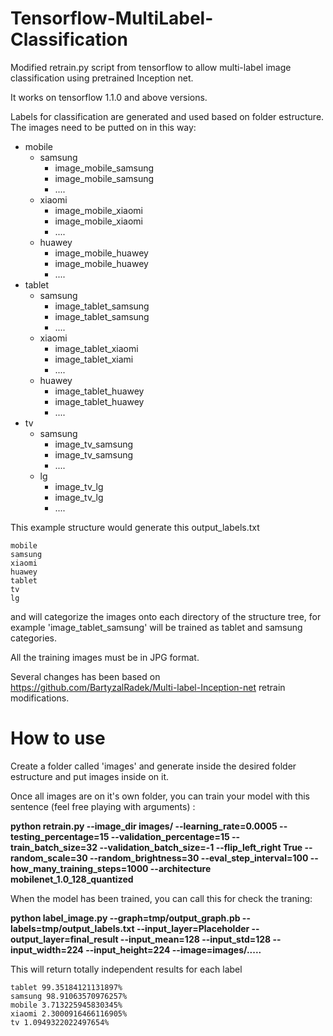 # Tensorflow-MultiLabel-Classification

Modified retrain.py script from tensorflow to allow multi-label image classification using pretrained Inception net. 

It works on tensorflow 1.1.0 and above versions.

Labels for classification are generated and used based on folder estructure. The images need to be putted on in this way: 

* mobile
  * samsung
    * image_mobile_samsung
    * image_mobile_samsung
    * ....
  * xiaomi
    * image_mobile_xiaomi
    * image_mobile_xiaomi
    * ....
  * huawey
    * image_mobile_huawey
    * image_mobile_huawey
    * ....
* tablet
  * samsung
    * image_tablet_samsung
    * image_tablet_samsung
    * ....
  * xiaomi
    * image_tablet_xiaomi
    * image_tablet_xiami
    * ....
  * huawey
    * image_tablet_huawey
    * image_tablet_huawey
    * ....
* tv
  * samsung
    * image_tv_samsung
    * image_tv_samsung
    * ....
  * lg
    * image_tv_lg
    * image_tv_lg
    * ....
    
This example structure would generate this output_labels.txt
 
```
mobile  
samsung  
xiaomi  
huawey  
tablet  
tv  
lg  
```
and will categorize the images onto each directory of the structure tree, for example 'image_tablet_samsung' will be trained as tablet and samsung categories.

All the training images must be in JPG format.  

Several changes has been based on https://github.com/BartyzalRadek/Multi-label-Inception-net retrain modifications.

# How to use

Create a folder called 'images' and generate inside the desired folder estructure and put images inside on it.

Once all images are on it's own folder, you can train your model with this sentence (feel free playing with arguments) : 

**python retrain.py --image_dir images/ --learning_rate=0.0005 --testing_percentage=15 --validation_percentage=15 --train_batch_size=32 --validation_batch_size=-1 --flip_left_right True --random_scale=30 --random_brightness=30 --eval_step_interval=100 --how_many_training_steps=1000 --architecture mobilenet_1.0_128_quantized**
  
  
When the model has been trained, you can call this for check the traning: 
  
**python label_image.py --graph=tmp/output_graph.pb --labels=tmp/output_labels.txt --input_layer=Placeholder --output_layer=final_result --input_mean=128 --input_std=128 --input_width=224 --input_height=224 --image=images/.....**
  
This will return totally independent results for each label

```
tablet 99.35184121131897%
samsung 98.91063570976257%
mobile 3.713225945830345%
xiaomi 2.3000916466116905%
tv 1.0949322022497654%
```

